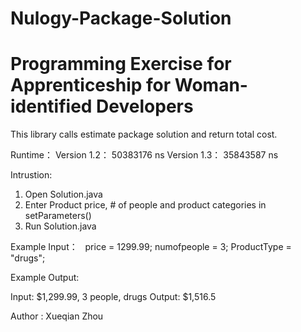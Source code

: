 # Nulogy-Package-Solution
Programming Exercise for Apprenticeship for Woman-identified Developers
======================
This library calls estimate package solution and return total cost.

Runtime： 
Version 1.2： 50383176 ns
Version 1.3： 35843587 ns

Intrustion:
1. Open Solution.java
1. Enter Product price, # of people and product categories in setParameters()
2. Run Solution.java


Example Input：
   price = 1299.99;
   numofpeople = 3;
   ProductType = "drugs";

Example Output:

Input: $1,299.99, 3 people, drugs
Output: $1,516.5
      
Author : Xueqian Zhou
